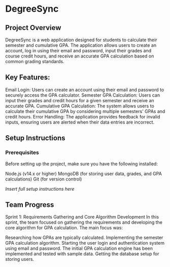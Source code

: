 # DegreeSync

## Project Overview
DegreeSync is a web application designed for students to calculate their semester and cumulative GPA. The application allows users to create an account, log in using their email and password, input their grades and course credit hours, and receive an accurate GPA calculation based on common grading standards.

## Key Features:
Email Login: Users can create an account using their email and password to securely access the GPA calculator.
Semester GPA Calculation: Users can input their grades and credit hours for a given semester and receive an accurate GPA.
Cumulative GPA Calculation: The system allows users to calculate their cumulative GPA by considering multiple semesters' GPAs and credit hours.
Error Handling: The application provides feedback for invalid inputs, ensuring users are alerted when their data entries are incorrect.

## Setup Instructions
### Prerequisites
Before setting up the project, make sure you have the following installed:

Node.js (v14.x or higher)
MongoDB (for storing user data, grades, and GPA calculations)
Git (for version control)

*Insert full setup instructions here*

## Team Progress
Sprint 1: Requirements Gathering and Core Algorithm Development
In this sprint, the team focused on gathering the requirements and developing the core algorithm for GPA calculation. The main focus was:

Researching how GPAs are typically calculated.
Implementing the semester GPA calculation algorithm.
Starting the user login and authentication system using email and password.
The initial GPA calculation engine has been implemented and tested with sample data.
Getting the database setup for storing users.
